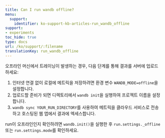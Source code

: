 ```yaml
---
title: Can I run wandb offline?
menu:
  support:
    identifier: ko-support-kb-articles-run_wandb_offline
support:
- experiments
toc_hide: true
type: docs
url: /ko/support/:filename
translationKey: run_wandb_offline
---
```

오프라인 머신에서 트레이닝이 발생하는 경우, 다음 단계를 통해 결과를 서버에 업로드하세요:

1. 인터넷 연결 없이 로컬에 메트릭을 저장하려면 환경 변수 `WANDB_MODE=offline`을 설정합니다.
2. 업로드할 준비가 되면 디렉토리에서 `wandb init`을 실행하여 프로젝트 이름을 설정합니다.
3. `wandb sync YOUR_RUN_DIRECTORY`를 사용하여 메트릭을 클라우드 서비스로 전송하고 호스팅된 웹 앱에서 결과에 엑세스합니다.

run이 오프라인인지 확인하려면 `wandb.init()`을 실행한 후 `run.settings._offline` 또는 `run.settings.mode`를 확인하세요.
